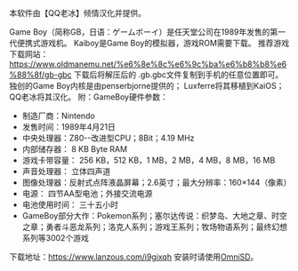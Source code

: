 本软件由【QQ老冰】倾情汉化并提供。

Game Boy（简称GB，日语：ゲームボーイ）是任天堂公司在1989年发售的第一代便携式游戏机。
Kaiboy是Game Boy的模拟器，游戏ROM需要下载。
推荐游戏下载网站：https://www.oldmanemu.net/%e6%8e%8c%e6%9c%ba%e6%b8%b8%e6%88%8f/gb-gbc
下载后将解压后的  .gb\.gbc文件复制到手机的任意位置即可。
独创的Game Boy内核是由penserbjorne提供的；
Luxferre将其移植到KaiOS；
QQ老冰将其汉化。
附：GameBoy硬件参数：
 - 制造厂商：Nintendo
 - 发售时间：1989年4月21日
 - 中央处理器：Z80--改进型CPU；8Bit；4.19 MHz
 - 内部储存器： 8 KB Byte RAM
 - 游戏卡带容量： 256 KB，512 KB，1 MB，2 MB，4 MB，8 MB，16 MB
 - 声音处理器： 立体四声道
 - 图像处理器：反射式点阵液晶屏幕；2.6英寸；最大分辨率：160×144（像素）
 - 电源： 四节AA型电池；外接交流电源
 - 电池使用时间： 三十五小时
 - GameBoy部分大作：Pokemon系列；塞尔达传说：织梦岛、大地之章、时空之章；勇者斗恶龙系列；洛克人系列；游戏王系列；牧场物语系列；最终幻想系列等3002个游戏

下载地址：https://www.lanzous.com/i9gixqh
安装时请使用[OmniSD][1]。


  [1]: http://www.heppy.wang/archives/13/
